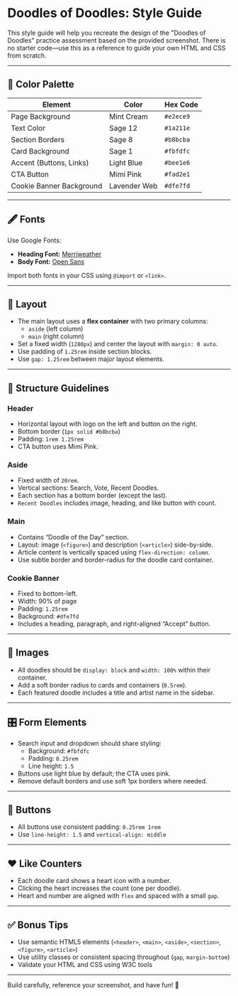 # Doodles of Doodles: Style Guide

This style guide will help you recreate the design of the "Doodles of Doodles" practice assessment based on the provided screenshot. There is no starter code—use this as a reference to guide your own HTML and CSS from scratch.

---

## 🎨 Color Palette

| Element                  | Color        | Hex Code  |
| ------------------------ | ------------ | --------- |
| Page Background          | Mint Cream   | `#e2ece9` |
| Text Color               | Sage 12      | `#1a211e` |
| Section Borders          | Sage 8       | `#b8bcba` |
| Card Background          | Sage 1       | `#fbfdfc` |
| Accent (Buttons, Links)  | Light Blue   | `#bee1e6` |
| CTA Button               | Mimi Pink    | `#fad2e1` |
| Cookie Banner Background | Lavender Web | `#dfe7fd` |

---

## 🖋 Fonts

Use Google Fonts:

- **Heading Font:** [Merriweather](https://fonts.google.com/specimen/Merriweather)
- **Body Font:** [Open Sans](https://fonts.google.com/specimen/Open+Sans)

Import both fonts in your CSS using `@import` or `<link>`.

---

## 📐 Layout

- The main layout uses a **flex container** with two primary columns:
  - `aside` (left column)
  - `main` (right column)
- Set a fixed width (`1280px`) and center the layout with `margin: 0 auto`.
- Use padding of `1.25rem` inside section blocks.
- Use `gap: 1.25rem` between major layout elements.

---

## 🧱 Structure Guidelines

### Header

- Horizontal layout with logo on the left and button on the right.
- Bottom border (`1px solid #b8bcba`)
- Padding: `1rem 1.25rem`
- CTA button uses Mimi Pink.

### Aside

- Fixed width of `20rem`.
- Vertical sections: Search, Vote, Recent Doodles.
- Each section has a bottom border (except the last).
- `Recent Doodles` includes image, heading, and like button with count.

### Main

- Contains “Doodle of the Day” section.
- Layout: image (`<figure>`) and description (`<article>`) side-by-side.
- Article content is vertically spaced using `flex-direction: column`.
- Use subtle border and border-radius for the doodle card container.

### Cookie Banner

- Fixed to bottom-left.
- Width: 90% of page
- Padding: `1.25rem`
- Background: `#dfe7fd`
- Includes a heading, paragraph, and right-aligned “Accept” button.

---

## 📸 Images

- All doodles should be `display: block` and `width: 100%` within their container.
- Add a soft border radius to cards and containers (`0.5rem`).
- Each featured doodle includes a title and artist name in the sidebar.

---

## 🎛 Form Elements

- Search input and dropdown should share styling:
  - Background: `#fbfdfc`
  - Padding: `0.25rem`
  - Line height: `1.5`
- Buttons use light blue by default; the CTA uses pink.
- Remove default borders and use soft 1px borders where needed.

---

## 🔘 Buttons

- All buttons use consistent padding: `0.25rem 1rem`
- Use `line-height: 1.5` and `vertical-align: middle`

---

## ❤️ Like Counters

- Each doodle card shows a heart icon with a number.
- Clicking the heart increases the count (one per doodle).
- Heart and number are aligned with `flex` and spaced with a small `gap`.

---

## ✅ Bonus Tips

- Use semantic HTML5 elements (`<header>`, `<main>`, `<aside>`, `<section>`, `<figure>`, `<article>`)
- Use utility classes or consistent spacing throughout (`gap`, `margin-bottom`)
- Validate your HTML and CSS using W3C tools

---

Build carefully, reference your screenshot, and have fun! 🐾
